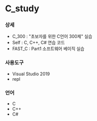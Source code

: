 # C_study
### 상세
- C_300 : "초보자를 위한 C언어 300제" 실습
- Self : C, C++, C# 연습 코드
- FAST_C : Part1 소프트웨어 베이직 실습

### 사용도구
- Visual Studio 2019
- repl

### 언어
- C
- C++
- C#
